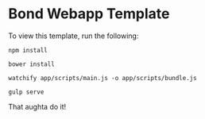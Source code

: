 # Bond Webapp Template

To view this template, run the following:

`npm install`

`bower install`

`watchify app/scripts/main.js -o app/scripts/bundle.js`

`gulp serve`

That aughta do it!

